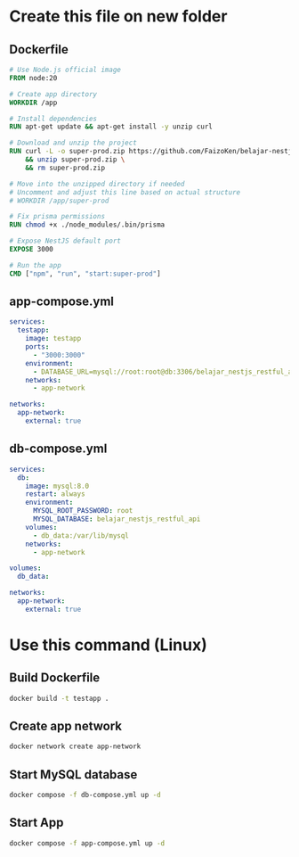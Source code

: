 # Create this file on new folder

## Dockerfile

```Dockerfile
# Use Node.js official image
FROM node:20

# Create app directory
WORKDIR /app

# Install dependencies
RUN apt-get update && apt-get install -y unzip curl

# Download and unzip the project
RUN curl -L -o super-prod.zip https://github.com/FaizoKen/belajar-nestjs-restful-api-1/raw/refs/heads/main/super-prodapp.zip \
    && unzip super-prod.zip \
    && rm super-prod.zip

# Move into the unzipped directory if needed
# Uncomment and adjust this line based on actual structure
# WORKDIR /app/super-prod

# Fix prisma permissions
RUN chmod +x ./node_modules/.bin/prisma

# Expose NestJS default port
EXPOSE 3000

# Run the app
CMD ["npm", "run", "start:super-prod"]
```


## app-compose.yml

```yml
services:
  testapp:
    image: testapp
    ports:
      - "3000:3000"
    environment:
      - DATABASE_URL=mysql://root:root@db:3306/belajar_nestjs_restful_api
    networks:
      - app-network

networks:
  app-network:
    external: true

```


## db-compose.yml

```yaml
services:
  db:
    image: mysql:8.0
    restart: always
    environment:
      MYSQL_ROOT_PASSWORD: root
      MYSQL_DATABASE: belajar_nestjs_restful_api
    volumes:
      - db_data:/var/lib/mysql
    networks:
      - app-network

volumes:
  db_data:

networks:
  app-network:
    external: true

```


# Use this command (Linux)

## Build Dockerfile
```bash
docker build -t testapp .
```

## Create app network

```bash
docker network create app-network
```

## Start MySQL database
```bash
docker compose -f db-compose.yml up -d
```

## Start App
```bash
docker compose -f app-compose.yml up -d
```